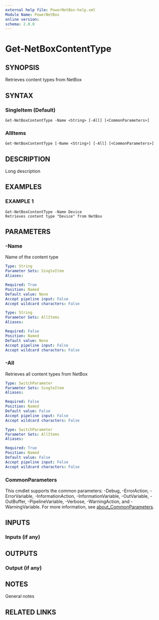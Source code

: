 ```yaml
---
external help file: PowerNetBox-help.xml
Module Name: PowerNetBox
online version:
schema: 2.0.0
---
```


# Get-NetBoxContentType

## SYNOPSIS
Retrieves content types from NetBox

## SYNTAX

### SingleItem (Default)
```
Get-NetBoxContentType -Name <String> [-All] [<CommonParameters>]
```

### AllItems
```
Get-NetBoxContentType [-Name <String>] [-All] [<CommonParameters>]
```

## DESCRIPTION
Long description

## EXAMPLES

### EXAMPLE 1
```
Get-NetBoxContentType -Name Device
Retrieves content type "Device" from NetBox
```

## PARAMETERS

### -Name
Name of the content type

```yaml
Type: String
Parameter Sets: SingleItem
Aliases:

Required: True
Position: Named
Default value: None
Accept pipeline input: False
Accept wildcard characters: False
```

```yaml
Type: String
Parameter Sets: AllItems
Aliases:

Required: False
Position: Named
Default value: None
Accept pipeline input: False
Accept wildcard characters: False
```

### -All
Retrieves all content types from NetBox

```yaml
Type: SwitchParameter
Parameter Sets: SingleItem
Aliases:

Required: False
Position: Named
Default value: False
Accept pipeline input: False
Accept wildcard characters: False
```

```yaml
Type: SwitchParameter
Parameter Sets: AllItems
Aliases:

Required: True
Position: Named
Default value: False
Accept pipeline input: False
Accept wildcard characters: False
```

### CommonParameters
This cmdlet supports the common parameters: -Debug, -ErrorAction, -ErrorVariable, -InformationAction, -InformationVariable, -OutVariable, -OutBuffer, -PipelineVariable, -Verbose, -WarningAction, and -WarningVariable. For more information, see [about_CommonParameters](http://go.microsoft.com/fwlink/?LinkID=113216).

## INPUTS

### Inputs (if any)
## OUTPUTS

### Output (if any)
## NOTES
General notes

## RELATED LINKS
